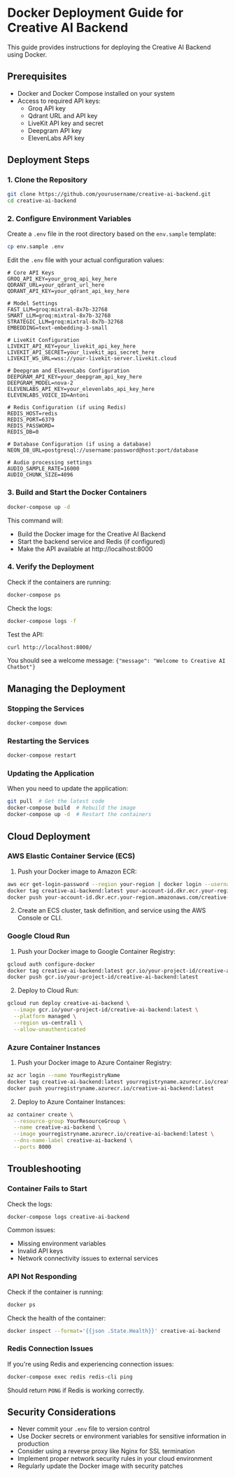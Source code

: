 # Docker Deployment Guide for Creative AI Backend

This guide provides instructions for deploying the Creative AI Backend using Docker.

## Prerequisites

- Docker and Docker Compose installed on your system
- Access to required API keys:
  - Groq API key
  - Qdrant URL and API key
  - LiveKit API key and secret
  - Deepgram API key
  - ElevenLabs API key

## Deployment Steps

### 1. Clone the Repository

```bash
git clone https://github.com/yourusername/creative-ai-backend.git
cd creative-ai-backend
```

### 2. Configure Environment Variables

Create a `.env` file in the root directory based on the `env.sample` template:

```bash
cp env.sample .env
```

Edit the `.env` file with your actual configuration values:

```
# Core API Keys
GROQ_API_KEY=your_groq_api_key_here
QDRANT_URL=your_qdrant_url_here
QDRANT_API_KEY=your_qdrant_api_key_here

# Model Settings
FAST_LLM=groq:mixtral-8x7b-32768
SMART_LLM=groq:mixtral-8x7b-32768
STRATEGIC_LLM=groq:mixtral-8x7b-32768
EMBEDDING=text-embedding-3-small

# LiveKit Configuration
LIVEKIT_API_KEY=your_livekit_api_key_here
LIVEKIT_API_SECRET=your_livekit_api_secret_here
LIVEKIT_WS_URL=wss://your-livekit-server.livekit.cloud

# Deepgram and ElevenLabs Configuration
DEEPGRAM_API_KEY=your_deepgram_api_key_here
DEEPGRAM_MODEL=nova-2
ELEVENLABS_API_KEY=your_elevenlabs_api_key_here
ELEVENLABS_VOICE_ID=Antoni

# Redis Configuration (if using Redis)
REDIS_HOST=redis
REDIS_PORT=6379
REDIS_PASSWORD=
REDIS_DB=0

# Database Configuration (if using a database)
NEON_DB_URL=postgresql://username:password@host:port/database

# Audio processing settings
AUDIO_SAMPLE_RATE=16000
AUDIO_CHUNK_SIZE=4096
```

### 3. Build and Start the Docker Containers

```bash
docker-compose up -d
```

This command will:
- Build the Docker image for the Creative AI Backend
- Start the backend service and Redis (if configured)
- Make the API available at http://localhost:8000

### 4. Verify the Deployment

Check if the containers are running:

```bash
docker-compose ps
```

Check the logs:

```bash
docker-compose logs -f
```

Test the API:

```bash
curl http://localhost:8000/
```

You should see a welcome message: `{"message": "Welcome to Creative AI Chatbot"}`

## Managing the Deployment

### Stopping the Services

```bash
docker-compose down
```

### Restarting the Services

```bash
docker-compose restart
```

### Updating the Application

When you need to update the application:

```bash
git pull  # Get the latest code
docker-compose build  # Rebuild the image
docker-compose up -d  # Restart the containers
```

## Cloud Deployment

### AWS Elastic Container Service (ECS)

1. Push your Docker image to Amazon ECR:

```bash
aws ecr get-login-password --region your-region | docker login --username AWS --password-stdin your-account-id.dkr.ecr.your-region.amazonaws.com
docker tag creative-ai-backend:latest your-account-id.dkr.ecr.your-region.amazonaws.com/creative-ai-backend:latest
docker push your-account-id.dkr.ecr.your-region.amazonaws.com/creative-ai-backend:latest
```

2. Create an ECS cluster, task definition, and service using the AWS Console or CLI.

### Google Cloud Run

1. Push your Docker image to Google Container Registry:

```bash
gcloud auth configure-docker
docker tag creative-ai-backend:latest gcr.io/your-project-id/creative-ai-backend:latest
docker push gcr.io/your-project-id/creative-ai-backend:latest
```

2. Deploy to Cloud Run:

```bash
gcloud run deploy creative-ai-backend \
  --image gcr.io/your-project-id/creative-ai-backend:latest \
  --platform managed \
  --region us-central1 \
  --allow-unauthenticated
```

### Azure Container Instances

1. Push your Docker image to Azure Container Registry:

```bash
az acr login --name YourRegistryName
docker tag creative-ai-backend:latest yourregistryname.azurecr.io/creative-ai-backend:latest
docker push yourregistryname.azurecr.io/creative-ai-backend:latest
```

2. Deploy to Azure Container Instances:

```bash
az container create \
  --resource-group YourResourceGroup \
  --name creative-ai-backend \
  --image yourregistryname.azurecr.io/creative-ai-backend:latest \
  --dns-name-label creative-ai-backend \
  --ports 8000
```

## Troubleshooting

### Container Fails to Start

Check the logs:

```bash
docker-compose logs creative-ai-backend
```

Common issues:
- Missing environment variables
- Invalid API keys
- Network connectivity issues to external services

### API Not Responding

Check if the container is running:

```bash
docker ps
```

Check the health of the container:

```bash
docker inspect --format='{{json .State.Health}}' creative-ai-backend
```

### Redis Connection Issues

If you're using Redis and experiencing connection issues:

```bash
docker-compose exec redis redis-cli ping
```

Should return `PONG` if Redis is working correctly.

## Security Considerations

- Never commit your `.env` file to version control
- Use Docker secrets or environment variables for sensitive information in production
- Consider using a reverse proxy like Nginx for SSL termination
- Implement proper network security rules in your cloud environment
- Regularly update the Docker image with security patches
